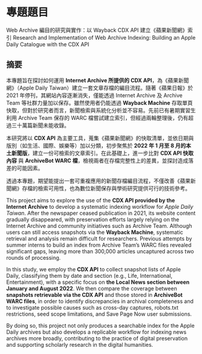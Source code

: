 # 專題題目

Web Archive 編目的研究與實作：以 Wayback CDX API 建立《蘋果新聞網》索引
Research and Implementation of Web Archive Indexing: Building an Apple Daily Catalogue with the CDX API

## 摘要

本專題旨在探討如何運用 **Internet Archive 所提供的 CDX API**，為《蘋果新聞網》（Apple Daily Taiwan）建立一套文章存檔的編目流程。隨著《蘋果日報》於 2021 年停刊，其網站內容逐漸消失，僅能透過 Internet Archive 及 Archive Team 等社群力量加以保存。雖然使用者仍能透過 **Wayback Machine** 存取單頁快取，但對於研究者而言，新聞檢索與系統化分析並不容易。先前已有暑期實習生利用 Archive Team 保存的 WARC 檔嘗試建立索引，但經過兩輪整理後，仍有超過三十萬篇新聞未能收錄。

本研究將以 **CDX API** 為主要工具，蒐集《蘋果新聞網》的快取清單，並依日期與版別（如生活、國際、娛樂等）加以分類，初步聚焦於 **2022 年 1 月至 8 月的本土新聞版**，建立一份可檢索的文章索引。在此基礎上，進一步比對 **CDX API 快取內容** 與 **ArchiveBot WARC 檔**，檢視兩者在存檔完整性上的差異，並探討造成落差的可能因素。

透過本專題，期望能提出一套可重複應用的新聞存檔編目流程，不僅改善《蘋果新聞網》存檔的檢索可用性，也為數位新聞保存與學術研究提供可行的技術參考。

This project aims to explore the use of the **CDX API provided by the Internet Archive** to develop a systematic indexing workflow for _Apple Daily Taiwan_. After the newspaper ceased publication in 2021, its website content gradually disappeared, with preservation efforts largely relying on the Internet Archive and community initiatives such as Archive Team. Although users can still access snapshots via the **Wayback Machine**, systematic retrieval and analysis remain difficult for researchers. Previous attempts by summer interns to build an index from Archive Team’s WARC files revealed significant gaps, leaving more than 300,000 articles uncaptured across two rounds of processing.

In this study, we employ the **CDX API** to collect snapshot lists of Apple Daily, classifying them by date and section (e.g., Life, International, Entertainment), with a specific focus on **the Local News section between January and August 2022**. We then compare the coverage between **snapshots retrievable via the CDX API** and those stored in **ArchiveBot WARC files**, in order to identify discrepancies in archival completeness and to investigate possible causes such as cross-day captures, robots.txt restrictions, seed scope limitations, and Save Page Now user submissions.

By doing so, this project not only produces a searchable index for the Apple Daily archives but also develops a replicable workflow for indexing news archives more broadly, contributing to the practice of digital preservation and supporting scholarly research in the digital humanities.

```{tableofcontents}

```
